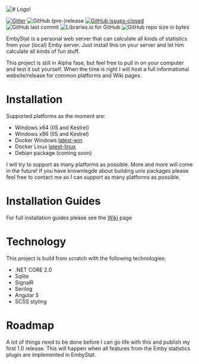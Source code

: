 ![# Logo!](https://github.com/mregni/EmbyStat/blob/master/EmbyStat.Web/ClientApp/src/assets/images/logo_color.png?raw=true)


[![Gitter](https://img.shields.io/gitter/room/embystat/EmbyStat.js.svg)](https://gitter.im/EmbyStat/Lobby)
![GitHub (pre-)release](https://img.shields.io/github/release/mregni/embystat/all.svg?style=flat-square)
[![GitHub issues-closed](https://img.shields.io/github/issues/mregni/EmbyStat.svg?style=flat-square)](https://GitHub.com/mregni/EmbyStat/issues?q=is%3Aissue+is%3Aopen)
![GitHub last commit](https://img.shields.io/github/last-commit/mregni/embystat.svg?style=flat-square)
![Libraries.io for GitHub](https://img.shields.io/librariesio/github/mregni/embystat.svg?style=flat-square)
![GitHub repo size in bytes](https://img.shields.io/github/repo-size/mregni/embystat.svg?style=flat-square)

EmbyStat is a personal web server that can calculate all kinds of statistics from your (local) Emby server. Just install this on your server and let him calculate all kinds of fun stuff.

This project is still in Alpha fase, but feel free to pull in on your computer and test it out yourself. When the time is right I will host a full informational website/release for common platforms and Wiki pages.

# Installation
Supported platforms as the moment are:
* Windows x64 (IIS and Kestrel)
* Windows x86 (IIS and Kestrel)
* Docker Windows [latest-win](https://hub.docker.com/r/uping/embystat/)
* Docker Linux [latest-linux](https://hub.docker.com/r/uping/embystat/)
* Debian package (coming soon)

I will try to support as many platforms as possible. More and more will come in the future!
If you have knownlegde about building unix packages please feel free to contact me so I can support as many platforms as possible.

# Installation Guides
For full installation guides please see the [Wiki](https://github.com/mregni/EmbyStat/wiki) page

# Technology
This project is build from scratch with the following technologies:
* .NET CORE 2.0
* Sqlite
* SignalR
* Serilog
* Angular 5
* SCSS styling

# Roadmap
A lot of things need to be done before I can go life with this and publish my first 1.0 release. This will happen when all features from the Emby statistics plugin are implemented in EmbyStat. 

